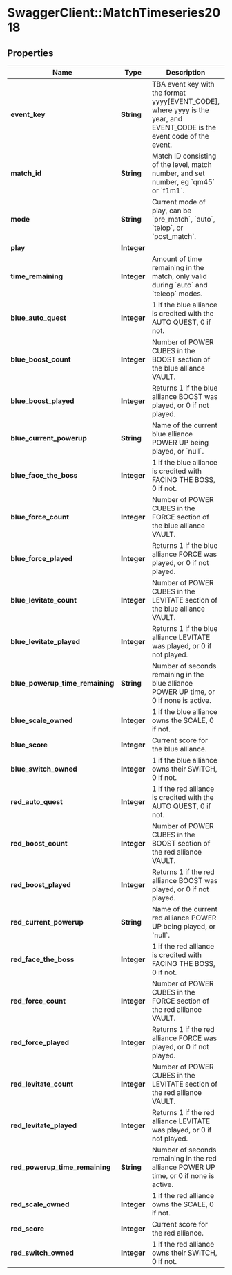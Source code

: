# SwaggerClient::MatchTimeseries2018

## Properties
Name | Type | Description | Notes
------------ | ------------- | ------------- | -------------
**event_key** | **String** | TBA event key with the format yyyy[EVENT_CODE], where yyyy is the year, and EVENT_CODE is the event code of the event. | [optional] 
**match_id** | **String** | Match ID consisting of the level, match number, and set number, eg &#x60;qm45&#x60; or &#x60;f1m1&#x60;. | [optional] 
**mode** | **String** | Current mode of play, can be &#x60;pre_match&#x60;, &#x60;auto&#x60;, &#x60;telop&#x60;, or &#x60;post_match&#x60;. | [optional] 
**play** | **Integer** |  | [optional] 
**time_remaining** | **Integer** | Amount of time remaining in the match, only valid during &#x60;auto&#x60; and &#x60;teleop&#x60; modes. | [optional] 
**blue_auto_quest** | **Integer** | 1 if the blue alliance is credited with the AUTO QUEST, 0 if not. | [optional] 
**blue_boost_count** | **Integer** | Number of POWER CUBES in the BOOST section of the blue alliance VAULT. | [optional] 
**blue_boost_played** | **Integer** | Returns 1 if the blue alliance BOOST was played, or 0 if not played. | [optional] 
**blue_current_powerup** | **String** | Name of the current blue alliance POWER UP being played, or &#x60;null&#x60;. | [optional] 
**blue_face_the_boss** | **Integer** | 1 if the blue alliance is credited with FACING THE BOSS, 0 if not. | [optional] 
**blue_force_count** | **Integer** | Number of POWER CUBES in the FORCE section of the blue alliance VAULT. | [optional] 
**blue_force_played** | **Integer** | Returns 1 if the blue alliance FORCE was played, or 0 if not played. | [optional] 
**blue_levitate_count** | **Integer** | Number of POWER CUBES in the LEVITATE section of the blue alliance VAULT. | [optional] 
**blue_levitate_played** | **Integer** | Returns 1 if the blue alliance LEVITATE was played, or 0 if not played. | [optional] 
**blue_powerup_time_remaining** | **String** | Number of seconds remaining in the blue alliance POWER UP time, or 0 if none is active. | [optional] 
**blue_scale_owned** | **Integer** | 1 if the blue alliance owns the SCALE, 0 if not. | [optional] 
**blue_score** | **Integer** | Current score for the blue alliance. | [optional] 
**blue_switch_owned** | **Integer** | 1 if the blue alliance owns their SWITCH, 0 if not. | [optional] 
**red_auto_quest** | **Integer** | 1 if the red alliance is credited with the AUTO QUEST, 0 if not. | [optional] 
**red_boost_count** | **Integer** | Number of POWER CUBES in the BOOST section of the red alliance VAULT. | [optional] 
**red_boost_played** | **Integer** | Returns 1 if the red alliance BOOST was played, or 0 if not played. | [optional] 
**red_current_powerup** | **String** | Name of the current red alliance POWER UP being played, or &#x60;null&#x60;. | [optional] 
**red_face_the_boss** | **Integer** | 1 if the red alliance is credited with FACING THE BOSS, 0 if not. | [optional] 
**red_force_count** | **Integer** | Number of POWER CUBES in the FORCE section of the red alliance VAULT. | [optional] 
**red_force_played** | **Integer** | Returns 1 if the red alliance FORCE was played, or 0 if not played. | [optional] 
**red_levitate_count** | **Integer** | Number of POWER CUBES in the LEVITATE section of the red alliance VAULT. | [optional] 
**red_levitate_played** | **Integer** | Returns 1 if the red alliance LEVITATE was played, or 0 if not played. | [optional] 
**red_powerup_time_remaining** | **String** | Number of seconds remaining in the red alliance POWER UP time, or 0 if none is active. | [optional] 
**red_scale_owned** | **Integer** | 1 if the red alliance owns the SCALE, 0 if not. | [optional] 
**red_score** | **Integer** | Current score for the red alliance. | [optional] 
**red_switch_owned** | **Integer** | 1 if the red alliance owns their SWITCH, 0 if not. | [optional] 


